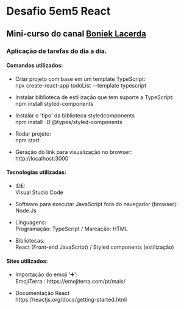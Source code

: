 # Desafio 5em5 React
## Mini-curso do canal <a href='https://www.youtube.com/playlist?list=PL_kvSTSEFm2CwHCtvTk0llGDvM0L2jx3O'>Boniek Lacerda</a>
 
### Aplicação de tarefas do dia a dia.

#### Comandos utilizados:
<ul>
<li> Criar projeto com base em um template TypeScript: </li>
npx create-react-app todoList --template typescript
</ul>

<ul>
<li> Instalar biblioteca de estilização que tem suporte a TypeScript: </li>
npm install styled-components
</ul>

<ul>
<li> Instalar o 'tipo' da biblioteca styledcomponents </li>
npm install -D @types/styled-components
</ul>

<ul>
<li> Rodar projeto: </li>
npm start
</ul>

<ul>
<li> Geração do link para visualização no browser: </li>
http://localhost:3000
</ul>


#### Tecnologias utilizadas:
<ul>
<li> IDE: </li> 
Visual Studio Code
</ul>	

<ul>
<li> Software para executar JavaScript fora do navegador (browser): </li>
Node.Js
</ul> 

<ul>
<li> Linguagens: </li>
Programação: TypeScript  / Marcação: HTML
</ul>

<ul>
<li> Bibliotecas:</li>
React (Front-end JavaScript) / Styled components (estilização)
</ul>

#### Sites utilizados:
<ul>
<li> Importação do emoji '➕': </li>
EmojiTerra : https://emojiterra.com/pt/mais/
</ul>      

<ul>
<li> Documentação React </li>
https://reactjs.org/docs/getting-started.html

